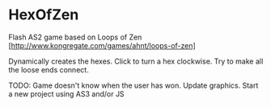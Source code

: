 HexOfZen
========

Flash AS2 game based on Loops of Zen [http://www.kongregate.com/games/ahnt/loops-of-zen]

Dynamically creates the hexes. Click to turn a hex clockwise. Try to make all the loose ends connect.

TODO:
Game doesn't know when the user has won.
Update graphics.
Start a new project using AS3 and/or JS
